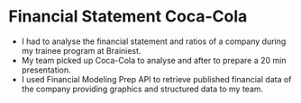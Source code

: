 # Financial Statement Coca-Cola

- I had to analyse the financial statement and ratios of a company during my trainee program at Brainiest.
- My team picked up Coca-Cola to analyse and after to prepare a 20 min presentation.
- I used Financial Modeling Prep API to retrieve published financial data of the company providing graphics and structured data to my team.
